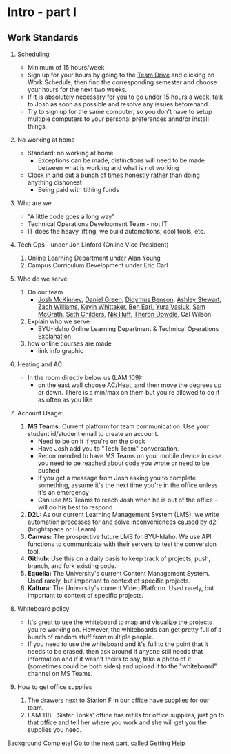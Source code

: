 # Intro - part I

##  Work Standards
1.  Scheduling
    * Minimum of 15 hours/week
    * Sign up for your hours by going to the [Team Drive](https://drive.google.com/drive/folders/0AO_BDyUOTRgoUk9PVA) and clicking on Work Schedule, then find the corresponding semester and choose your hours for the next two weeks. 
    * If it is absolutely necessary for you to go under 15 hours a week, talk to Josh as soon as possible and resolve any issues beforehand.
    * Try to sign up for the same computer, so you don't have to setup multiple computers to your personal preferences annd/or install things.
1.  No working at home
    * Standard: no working at home
        * Exceptions can be made, distinctions will need to be made between what is working and what is not working
    * Clock in and out a bunch of times honestly rather than doing anything dishonest
        * Being paid with tithing funds  
2.  Who are we
    * "A little code goes a long way"
    * Technical Operations Development Team - not IT
    * IT does the heavy lifting, we build automations, cool tools, etc.
3.  Tech Ops - under Jon Linford (Online Vice President)
    1. Online Learning Department under Alan Young
    2. Campus Curriculum Development under Eric Carl
4.  Who do we serve
    1.  On our team
        * [Josh McKinney](https://github.com/meeple142), [Daniel Green](https://github.com/danverde), [Didymus Benson](https://github.com/didymusbenson), [Ashley Stewart](https://github.com/maeashley), [Zach Williams](https://github.com/zlw11063), [Kevin Whittaker](https://github.com/kevwhitt), [Ben Earl](https://github.com/benjameep), [Yura Vasiuk](https://github.com/YuraVasiuk), [Sam McGrath](https://github.com/csammcgrath), [Seth Childers](https://github.com/sethchilders92), [Nik Huff](https://github.com/nikhuff), [Theron Dowdle](https://github.com/Colter-Hammer), Cal Wilson
    2.  Explain who we serve
        * BYU-Idaho Online Learning Department & Technical Operations [Explanation](../resources/onlineLearningDpt.md)
    3.  how online courses are made
        * link info graphic 
5.  Heating and AC
    * In the room directly below us (LAM 109):
        * on the east wall choose AC/Heat, and then move the degrees up or down. There is a min/max on them but you're allowed to do it as often as you like
6.  Account Usage: 
    1.  **MS Teams:** Current platform for team communication. Use your student id/student email to create an account.
        * Need to be on it if you're on the clock
        * Have Josh add you to "Tech Team" conversation.
        * Recommended to have MS Teams on your mobile device in case you need to be reached about code you wrote or need to be pushed
        * If you get a message from Josh asking you to complete something, assume it's the next time you're in the office unless it's an emergency
        * Can use MS Teams to reach Josh when he is out of the office - will do his best to respond
    1.  **D2L:** As our current Learning Management System (LMS), we write automation processes for and solve inconveniences caused by d2l (brightspace or I-Learn).
    2.  **Canvas:** The prospective future LMS for BYU-Idaho. We use API functions to communicate with their servers to test the conversion tool.
    4.  **Github:** Use this on a daily basis to keep track of projects, push, branch, and fork existing code.
    3.  **Equella:** The University's current Content Management System. Used rarely, but important to context of specific projects.
    6.  **Kaltura:** The University's current Video Platform. Used rarely, but important to context of specific projects.
8. Whiteboard policy
    * It's great to use the whiteboard to map and visualize the projects you're working on. However, the whiteboards can get pretty full of a bunch of random stuff from multiple people. 
    * If you need to use the whiteboard and it's full to the point that it needs to be erased, then ask around if anyone still needs that information and if it wasn't theirs to say, take a photo of it (sometimes could be both sides) and upload it to the "whiteboard" channel on MS Teams.

8.  How to get office supplies
    1.  The drawers next to Station F in our office have supplies for our team.
    1.  LAM 118 - Sister Tonks' office has refills for office supplies, just go to that office and tell her where you work and she will get you the supplies you need.

Background Complete! Go to the next part, called [Getting Help](./help.md)